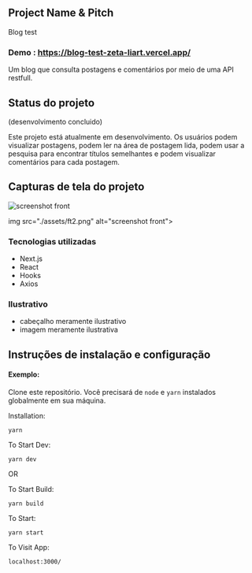 ## Project Name & Pitch

Blog test

###  Demo : https://blog-test-zeta-liart.vercel.app/


Um blog que consulta postagens e comentários por meio de uma API restfull.

## Status do projeto
(desenvolvimento concluido)

Este projeto está atualmente em desenvolvimento. Os usuários podem visualizar postagens, podem ler na área de postagem lida, podem usar a pesquisa para encontrar títulos semelhantes e podem visualizar comentários para cada postagem.

## Capturas de tela do projeto
  

<img src="./assets/ft1.png" alt="screenshot front">

img src="./assets/ft2.png" alt="screenshot front">

### Tecnologias utilizadas

- Next.js
- React
- Hooks
- Axios

### Ilustrativo

- cabeçalho meramente ilustrativo
- imagem meramente ilustrativa

## Instruções de instalação e configuração

#### Exemplo:  

Clone este repositório. Você precisará de `node` e `yarn` instalados globalmente em sua máquina. 

Installation:

`yarn`  

To Start Dev:

`yarn dev` 

OR

To Start Build:

`yarn build`  

To Start:

`yarn start`  

To Visit App:

`localhost:3000/`  

